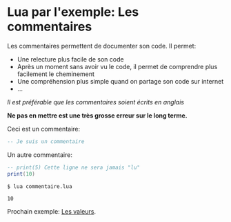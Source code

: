 # Lua par l'exemple: Les commentaires

Les commentaires permettent de documenter son code. Il permet:
* Une relecture plus facile de son code
* Après un moment sans avoir vu le code, il permet de comprendre plus facilement le cheminement
* Une compréhension plus simple quand on partage son code sur internet
* …

*Il est préférable que les commentaires soient écrits en anglais*

**Ne pas en mettre est une très grosse erreur sur le long terme.**

Ceci est un commentaire:
```lua
-- Je suis un commentaire
```

Un autre commentaire:
```lua
-- print(5) Cette ligne ne sera jamais "lu"
print(10)
```

```shell
$ lua commentaire.lua

10
```

Prochain exemple: [Les valeurs](valeurs.md).